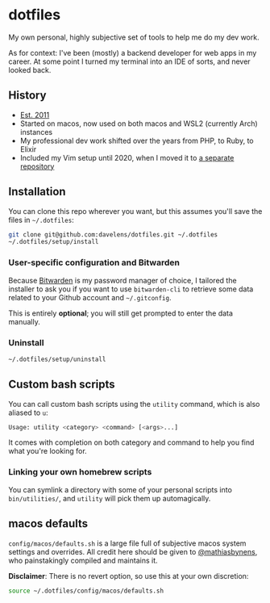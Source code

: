 # dotfiles

My own personal, highly subjective set of tools to help me do my dev work.

As for context: I've been (mostly) a backend developer for web apps in my career. At some point I turned my terminal into an IDE of sorts, and never looked back.

## History
* [Est. 2011](https://github.com/davelens/dotfiles/commits/master/?since=2011-05-27&until=2011-05-31)
* Started on macos, now used on both macos and WSL2 (currently Arch) instances
* My professional dev work shifted over the years from PHP, to Ruby, to Elixir
* Included my Vim setup until 2020, when I moved it to [a separate repository](https://github.com/davelens/dotvim)

## Installation
You can clone this repo wherever you want, but this assumes you'll save the files in `~/.dotfiles`:
```bash
git clone git@github.com:davelens/dotfiles.git ~/.dotfiles
~/.dotfiles/setup/install
```
### User-specific configuration and Bitwarden
Because [Bitwarden](https://bitwarden.com/) is my password manager of choice, I tailored the installer to ask you if you want to use `bitwarden-cli` to retrieve some data related to your Github account and `~/.gitconfig`.

This is entirely **optional**; you will still get prompted to enter the data manually.

### Uninstall
```bash
~/.dotfiles/setup/uninstall
```

## Custom bash scripts
You can call custom bash scripts using the `utility` command, which is also aliased to `u`:
```bash
Usage: utility <category> <command> [<args>...]
```
It comes with completion on both category and command to help you find what you're looking for.

### Linking your own homebrew scripts
You can symlink a directory with some of your personal scripts into `bin/utilities/`, and `utility` will pick them up automagically.

## macos defaults
`config/macos/defaults.sh` is a large file full of subjective macos system settings and overrides. All credit here should be given to [@mathiasbynens](https://mths.be/macos), who painstakingly compiled and maintains it.

**Disclaimer**: There is no revert option, so use this at your own discretion:

```bash
source ~/.dotfiles/config/macos/defaults.sh
```

